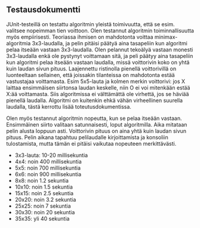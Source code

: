 ## Testausdokumentti

JUnit-testeillä on testattu algoritmin yleistä toimivuutta, että se esim. valitsee nopeimman tien voittoon. Olen testannut algoritmin toiminnallisuutta myös empiirisesti. Teoriassa ihmisen on mahdotonta voittaa minimax-algoritmia 3x3-laudalla, ja pelin pitäisi päätyä aina tasapeliin kun algoritmi pelaa itseään vastaan 3x3-laudalla. Olen pelannut tekoälyä vastaan monesti 3x3-laudalla enkä ole pystynyt voittamaan sitä, ja peli päätyy aina tasapeliin kun algoritmi pelaa itseään vastaan laudalla, missä voittorivin koko on yhtä kuin laudan sivun pituus. Laajennettu ristinolla pienellä voittorivillä on luonteeltaan sellainen, että joissakin tilanteissa on mahdotonta estää vastustajaa voittamasta. Esim 5x5-lauta ja kolmen merkin voittorivi: jos X laittaa ensimmäisen siirtonsa laudan keskelle, niin O ei voi mitenkään estää X:ää voittamasta. Siis algoritmissa ei välttämättä ole virhettä, jos se häviää pienellä laudalla. Algoritmi on kuitenkin ehkä vähän virheellinen suurella laudalla, tästä kerrottu lisää toteutusdokumentissa.

Olen myös testannut algoritmin nopeutta, kun se pelaa itseään vastaan. Ensimmäinen siirto valitaan satunnaisesti, loput algoritmilla. Aika mitataan pelin alusta loppuun asti. Voittorivin pituus on aina yhtä kuin laudan sivun pituus. Pelin aikana tapahtuu pelilaudalle kirjoittamista ja konsoliin tulostamista, mutta tämän ei pitäisi vaikutaa nopeuteen merkittävästi.

* 3x3-lauta: 10-20 millisekuntia
* 4x4: noin 400 millisekuntia
* 5x5: noin 700 millisekuntia
* 6x6: noin 900 millisekuntia
* 8x8: noin 1.2 sekuntia
* 10x10: noin 1.5 sekuntia
* 15x15: noin 2.5 sekuntia
* 20x20: noin 3.2 sekuntia
* 25x25: noin 7 sekuntia
* 30x30: noin 20 sekuntia
* 35x35: yli 40 sekuntia
